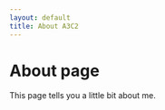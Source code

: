 ```yaml
---
layout: default
title: About A3C2
---
```

# About page

This page tells you a little bit about me.

